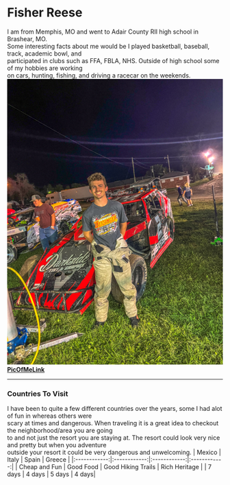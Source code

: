 # Fisher Reese 
I am from Memphis, MO and went to Adair County RII high school in Brashear, MO. <br>
Some interesting facts about me would be I played basketball, baseball, track, academic bowl, and <br>
participated in clubs such as FFA, FBLA, NHS. Outside of high school some of my hobbies are working <br>
on cars, hunting, fishing, and driving a racecar on the weekends. 
![PicOfMe](images/PicOfMe.PNG)<br>
**[PicOfMeLink](images/PicOfMe.PNG)**

***

### Countries To Visit
I have been to quite a few different countries over the years, some I had alot of fun in whereas others were <br>
scary at times and dangerous. When traveling it is a great idea to checkout the neighborhood/area you are going<br> to and not just the resort you are staying at. The resort could look very nice and pretty but when you adventure<br>
outside your resort it could be very dangerous and unwelcoming. 
| Mexico | Italy | Spain | Greece |
|:------------:|:------------:|:------------:|:------------:|
| Cheap and Fun | Good Food | Good Hiking Trails | Rich Heritage |
| 7 days | 4 days | 5 days | 4 days|
